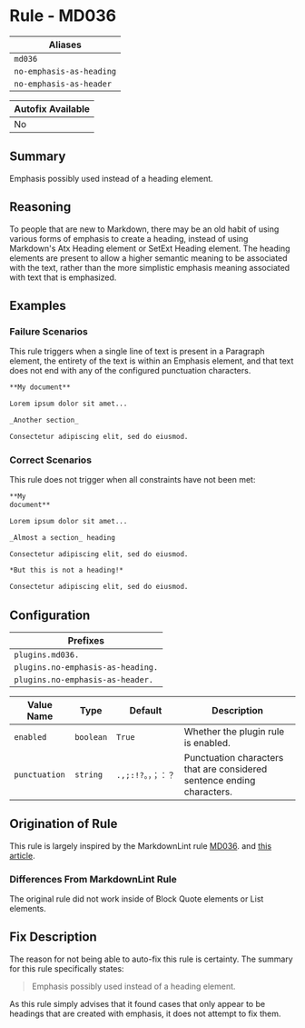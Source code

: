 # Rule - MD036

| Aliases |
| --- |
| `md036` |
| `no-emphasis-as-heading` |
| `no-emphasis-as-header` |

| Autofix Available |
| --- |
| No |

## Summary

Emphasis possibly used instead of a heading element.

## Reasoning

To people that are new to Markdown, there may be an old habit of
using various forms of emphasis to create a heading, instead of using
Markdown's Atx Heading element or SetExt Heading element.  The heading
elements are present to allow a higher semantic meaning to be associated
with the text, rather than the more simplistic emphasis meaning associated
with text that is emphasized.

## Examples

### Failure Scenarios

This rule triggers when a single line of text is present in a Paragraph
element, the entirety of the text is within an Emphasis element, and
that text does not end with any of the configured punctuation characters.

```Markdown
**My document**

Lorem ipsum dolor sit amet...

_Another section_

Consectetur adipiscing elit, sed do eiusmod.
```

### Correct Scenarios

This rule does not trigger when all constraints have not been met:

```Markdown
**My
document**

Lorem ipsum dolor sit amet...

_Almost a section_ heading

Consectetur adipiscing elit, sed do eiusmod.

*But this is not a heading!*

Consectetur adipiscing elit, sed do eiusmod.
```

## Configuration

| Prefixes |
| --- |
| `plugins.md036.` |
| `plugins.no-emphasis-as-heading.` |
| `plugins.no-emphasis-as-header.` |

| Value Name | Type | Default | Description |
| -- | -- | -- | -- |
| `enabled` | `boolean` | `True` | Whether the plugin rule is enabled. |
| `punctuation` | `string` | `.,;:!?。，；：？` | Punctuation characters that are considered sentence ending characters. |

## Origination of Rule

This rule is largely inspired by the MarkdownLint rule
[MD036](https://github.com/DavidAnson/markdownlint/blob/master/doc/Rules.md#md036---emphasis-used-instead-of-a-heading).
and
[this article](https://cirosantilli.com/markdown-style-guide#emphasis-vs-headers).

### Differences From MarkdownLint Rule

The original rule did not work inside of Block Quote elements or List elements.

## Fix Description

The reason for not being able to auto-fix this rule is certainty.  The summary for
this rule specifically states:

> Emphasis possibly used instead of a heading element.

As this rule simply advises that it found cases that only appear to be headings
that are created with emphasis, it does not attempt to fix them.

